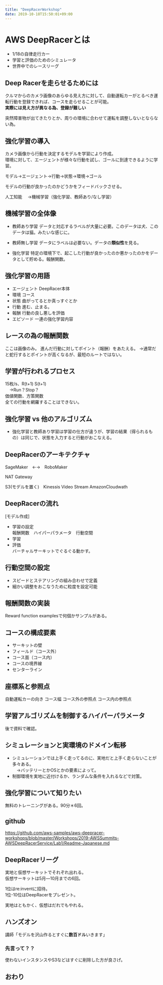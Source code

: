 ```yaml
---
title: "DeepRacerWorkshop"
date: 2019-10-18T15:50:01+09:00
---
```


# AWS DeepRacerとは
* 1/18の自律走行カー
* 学習と評価のためのシミュレータ
* 世界中でのレースリーグ

## Deep Racerを走らせるためには
クルマからのカメラ画像のあらゆる見え方に対して、自動運転カーがとるべき運転行動を登録できれば、コースを走らせることが可能。  
**実際には見え方が異なる為、登録が難しい**  

突然障害物が出てきたりとか、周りの環境に合わせて運転を調整しないとならない為。

## 強化学習の導入
カメラ画像から行動を決定するモデルを学習により作成。  
環境に対して、エージェントが様々な行動を試し、ゴールに到達できるように学習。

モデル→エージェント→行動→状態→環境→ゴール

モデルの行動が良かったのかどうかをフィードバックさせる。

人工知能
　→機械学習（強化学習、教師あり/なし学習）

## 機械学習の全体像
* 教師あり学習
データと対応するラベルが大量に必要。このデータは犬、このデータは猫。みたいな感じに。

* 教師無し学習
データにラベルは必要ない。データの**類似性**を見る。

* 強化学習
特定の環境下で、起こした行動が良かったのか悪かったのかをデータとして貯める。報酬関数。

## 強化学習の用語
* エージェント
DeepRacer本体
* 環境
コース
* 状態
曲がってるとか真っすぐとか
* 行動
進む、止まる。
* 報酬
行動の良し悪しを評価
* エピソード
一連の強化学習内容

## レースの為の報酬関数
ここは画像のみ。
進んだ行動に対してポイント（報酬）をあたえる。
→通常だと蛇行するとポイントが高くなるが、最短のルートではない。

## 学習が行われるプロセス
15枚/s、R(t+1) S(t+1)  
　→Run？Stop？  
価値関数、方策関数  
全ての行動を網羅することはできない。

## 強化学習 vs 他のアルゴリズム
* 強化学習と教師あり学習は学習の仕方が違うが、学習の結果（得られるもの）は同じで、状態を入力すると行動がおこなえる。

## DeepRacerのアーキテクチャ

SageMaker　←→　RoboMaker

NAT Gateway

S3(モデルを置く)　Kinessis Video Stream AmazonCloudwath

## DeepRacerの流れ
[モデル作成]

* 学習の設定  
報酬関数　ハイパーパラメータ　行動空間
* 学習
* 評価  
バーチャルサーキットでぐるぐる動かす。

## 行動空間の設定
* スピードとステアリングの組み合わせで定義  
* 細かい調整をおこなうために粒度を設定可能

## 報酬関数の実装
Reward function examplesで何個かサンプルがある。

## コースの構成要素
* サーキットの壁
* フィールド（コース外）
* コース面（コース内）
* コースの境界線
* センターライン

## 座標系と参照点
自動運転カーの向き
コース幅
コース外の参照点
コース内の参照点

## 学習アルゴリズムを制御するハイパーパラメータ
後で資料で確認。

## シミュレーションと実環境のドメイン転移
* シミュレーションでは上手く走ってるのに、実地だと上手く走らないことが多々ある。  
　→バッテリーとかOSとかの要素によって。
* 制御環境を実地に近付けるか、ランダムな条件を入れるなどで対策。

## 強化学習について知りたい
無料のトレーニングがある。90分＊6回。

## github
https://github.com/aws-samples/aws-deepracer-workshops/blob/master/Workshops/2019-AWSSummits-AWSDeepRacerService/Lab1/Readme-Japanese.md

## DeepRacerリーグ
実地と仮想サーキットでそれぞれ出れる。  
仮想サーキットは5月―10月までの6回。  

1位はre:inventに招待。  
1位-10位はDeepRacerをプレゼント。 

実地はともかく、仮想はだれでもやれる。  

## ハンズオン
講師「モデルを沢山作るとすぐに**数百ドル**いきます」

### 先言って？？

使わないインスタンスやS3などはすぐに削除した方が良さげ。


## おわり